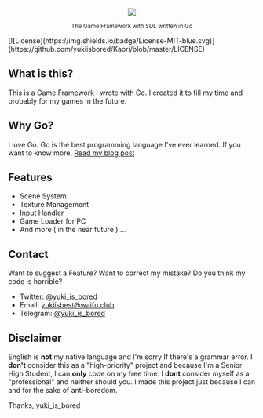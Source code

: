<div align="center">
	<img src="https://raw.githubusercontent.com/yukiisbored/Kaori/master/assets/kaori.png">
</div>
<p align="center">
	<sup>
		The Game Framework with SDL written in Go
	</sup>
</p>
[![License](https://img.shields.io/badge/License-MIT-blue.svg)](https://github.com/yukiisbored/Kaori/blob/master/LICENSE)

## What is this?
This is a Game Framework I wrote with Go. I created it to fill my time and probably for my games in the future.

## Why Go?
I love Go. Go is the best programming language I've ever learned. If you want to know more, [Read my blog post](https://yukiisbored.tumblr.com/post/144328019233/why-the-go-programming-language-is-the-best-modern)

## Features
* Scene System
* Texture Management
* Input Handler
* Game Loader for PC
* And more ( in the near future ) ...

## Contact
Want to suggest a Feature? Want to correct my mistake? Do you think my code is horrible?
* Twitter: [@yuki\_is\_bored](https://twitter.com/yuki_is_bored)
* Email: [yukiisbest@waifu.club](mailto:yukiisbest@waifu.club)
* Telegram: [@yuki\_is\_bored](https://telegram.me/yuki_is_bored)

## Disclaimer
English is **not** my native language and I'm sorry If there's a grammar error. I **don't** consider this as a "high-priority" project and because I'm a Senior High Student, I can **only** code on my free time. I **dont** consider myself as a "professional" and neither should you. I made this project just because I can and for the sake of anti-boredom.

Thanks,
yuki\_is\_bored
